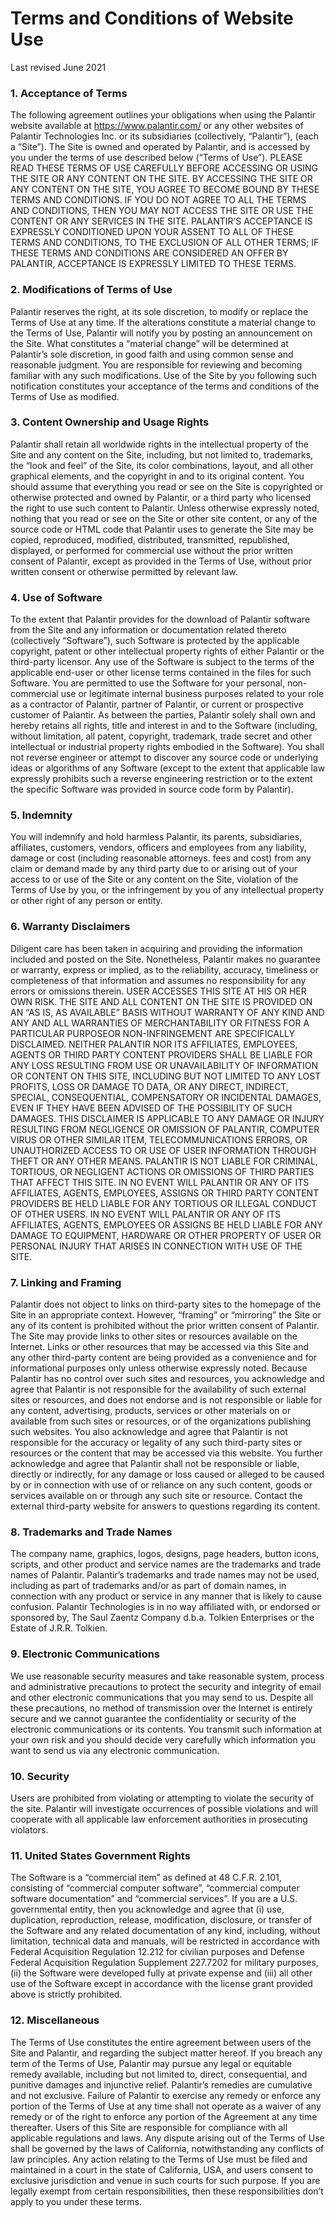 Terms and Conditions of Website Use
===================================

Last revised June 2021

### 1\. Acceptance of Terms

The following agreement outlines your obligations when using the Palantir website available at https://www.palantir.com/ or any other websites of Palantir Technologies Inc. or its subsidiaries (collectively, “Palantir”), (each a “Site”). The Site is owned and operated by Palantir, and is accessed by you under the terms of use described below (“Terms of Use”). PLEASE READ THESE TERMS OF USE CAREFULLY BEFORE ACCESSING OR USING THE SITE OR ANY CONTENT ON THE SITE. BY ACCESSING THE SITE OR ANY CONTENT ON THE SITE, YOU AGREE TO BECOME BOUND BY THESE TERMS AND CONDITIONS. IF YOU DO NOT AGREE TO ALL THE TERMS AND CONDITIONS, THEN YOU MAY NOT ACCESS THE SITE OR USE THE CONTENT OR ANY SERVICES IN THE SITE. PALANTIR’S ACCEPTANCE IS EXPRESSLY CONDITIONED UPON YOUR ASSENT TO ALL OF THESE TERMS AND CONDITIONS, TO THE EXCLUSION OF ALL OTHER TERMS; IF THESE TERMS AND CONDITIONS ARE CONSIDERED AN OFFER BY PALANTIR, ACCEPTANCE IS EXPRESSLY LIMITED TO THESE TERMS.

### 2\. Modifications of Terms of Use

Palantir reserves the right, at its sole discretion, to modify or replace the Terms of Use at any time. If the alterations constitute a material change to the Terms of Use, Palantir will notify you by posting an announcement on the Site. What constitutes a “material change” will be determined at Palantir’s sole discretion, in good faith and using common sense and reasonable judgment. You are responsible for reviewing and becoming familiar with any such modifications. Use of the Site by you following such notification constitutes your acceptance of the terms and conditions of the Terms of Use as modified.

### 3\. Content Ownership and Usage Rights

Palantir shall retain all worldwide rights in the intellectual property of the Site and any content on the Site, including, but not limited to, trademarks, the “look and feel” of the Site, its color combinations, layout, and all other graphical elements, and the copyright in and to its original content. You should assume that everything you read or see on the Site is copyrighted or otherwise protected and owned by Palantir, or a third party who licensed the right to use such content to Palantir. Unless otherwise expressly noted, nothing that you read or see on the Site or other site content, or any of the source code or HTML code that Palantir uses to generate the Site may be copied, reproduced, modified, distributed, transmitted, republished, displayed, or performed for commercial use without the prior written consent of Palantir, except as provided in the Terms of Use, without prior written consent or otherwise permitted by relevant law.

### 4\. Use of Software

To the extent that Palantir provides for the download of Palantir software from the Site and any information or documentation related thereto (collectively “Software”), such Software is protected by the applicable copyright, patent or other intellectual property rights of either Palantir or the third-party licensor. Any use of the Software is subject to the terms of the applicable end-user or other license terms contained in the files for such Software. You are permitted to use the Software for your personal, non-commercial use or legitimate internal business purposes related to your role as a contractor of Palantir, partner of Palantir, or current or prospective customer of Palantir. As between the parties, Palantir solely shall own and hereby retains all rights, title and interest in and to the Software (including, without limitation, all patent, copyright, trademark, trade secret and other intellectual or industrial property rights embodied in the Software). You shall not reverse engineer or attempt to discover any source code or underlying ideas or algorithms of any Software (except to the extent that applicable law expressly prohibits such a reverse engineering restriction or to the extent the specific Software was provided in source code form by Palantir).

### 5\. Indemnity

You will indemnify and hold harmless Palantir, its parents, subsidiaries, affiliates, customers, vendors, officers and employees from any liability, damage or cost (including reasonable attorneys. fees and cost) from any claim or demand made by any third party due to or arising out of your access to or use of the Site or any content on the Site, violation of the Terms of Use by you, or the infringement by you of any intellectual property or other right of any person or entity.

### 6\. Warranty Disclaimers

Diligent care has been taken in acquiring and providing the information included and posted on the Site. Nonetheless, Palantir makes no guarantee or warranty, express or implied, as to the reliability, accuracy, timeliness or completeness of that information and assumes no responsibility for any errors or omissions therein. USER ACCESSES THIS SITE AT HIS OR HER OWN RISK. THE SITE AND ALL CONTENT ON THE SITE IS PROVIDED ON AN “AS IS, AS AVAILABLE” BASIS WITHOUT WARRANTY OF ANY KIND AND ANY AND ALL WARRANTIES OF MERCHANTABILITY OR FITNESS FOR A PARTICULAR PURPOSEOR NON-INFRINGEMENT ARE SPECIFICALLY DISCLAIMED. NEITHER PALANTIR NOR ITS AFFILIATES, EMPLOYEES, AGENTS OR THIRD PARTY CONTENT PROVIDERS SHALL BE LIABLE FOR ANY LOSS RESULTING FROM USE OR UNAVAILABILITY OF INFORMATION OR CONTENT ON THIS SITE, INCLUDING BUT NOT LIMITED TO ANY LOST PROFITS, LOSS OR DAMAGE TO DATA, OR ANY DIRECT, INDIRECT, SPECIAL, CONSEQUENTIAL, COMPENSATORY OR INCIDENTAL DAMAGES, EVEN IF THEY HAVE BEEN ADVISED OF THE POSSIBILITY OF SUCH DAMAGES. THIS DISCLAIMER IS APPLICABLE TO ANY DAMAGE OR INJURY RESULTING FROM NEGLIGENCE OR OMISSION OF PALANTIR, COMPUTER VIRUS OR OTHER SIMILAR ITEM, TELECOMMUNICATIONS ERRORS, OR UNAUTHORIZED ACCESS TO OR USE OF USER INFORMATION THROUGH THEFT OR ANY OTHER MEANS. PALANTIR IS NOT LIABLE FOR CRIMINAL, TORTIOUS, OR NEGLIGENT ACTIONS OR OMISSIONS OF THIRD PARTIES THAT AFFECT THIS SITE. IN NO EVENT WILL PALANTIR OR ANY OF ITS AFFILIATES, AGENTS, EMPLOYEES, ASSIGNS OR THIRD PARTY CONTENT PROVIDERS BE HELD LIABLE FOR ANY TORTIOUS OR ILLEGAL CONDUCT OF OTHER USERS. IN NO EVENT WILL PALANTIR OR ANY OF ITS AFFILIATES, AGENTS, EMPLOYEES OR ASSIGNS BE HELD LIABLE FOR ANY DAMAGE TO EQUIPMENT, HARDWARE OR OTHER PROPERTY OF USER OR PERSONAL INJURY THAT ARISES IN CONNECTION WITH USE OF THE SITE.

### 7\. Linking and Framing

Palantir does not object to links on third-party sites to the homepage of the Site in an appropriate context. However, “framing” or “mirroring” the Site or any of its content is prohibited without the prior written consent of Palantir. The Site may provide links to other sites or resources available on the Internet. Links or other resources that may be accessed via this Site and any other third-party content are being provided as a convenience and for informational purposes only unless otherwise expressly noted. Because Palantir has no control over such sites and resources, you acknowledge and agree that Palantir is not responsible for the availability of such external sites or resources, and does not endorse and is not responsible or liable for any content, advertising, products, services or other materials on or available from such sites or resources, or of the organizations publishing such websites. You also acknowledge and agree that Palantir is not responsible for the accuracy or legality of any such third-party sites or resources or the content that may be accessed via this website. You further acknowledge and agree that Palantir shall not be responsible or liable, directly or indirectly, for any damage or loss caused or alleged to be caused by or in connection with use of or reliance on any such content, goods or services available on or through any such site or resource. Contact the external third-party website for answers to questions regarding its content.

### 8\. Trademarks and Trade Names

The company name, graphics, logos, designs, page headers, button icons, scripts, and other product and service names are the trademarks and trade names of Palantir. Palantir’s trademarks and trade names may not be used, including as part of trademarks and/or as part of domain names, in connection with any product or service in any manner that is likely to cause confusion. Palantir Technologies is in no way affiliated with, or endorsed or sponsored by, The Saul Zaentz Company d.b.a. Tolkien Enterprises or the Estate of J.R.R. Tolkien.

### 9\. Electronic Communications

We use reasonable security measures and take reasonable system, process and administrative precautions to protect the security and integrity of email and other electronic communications that you may send to us. Despite all these precautions, no method of transmission over the Internet is entirely secure and we cannot guarantee the confidentiality or security of the electronic communications or its contents. You transmit such information at your own risk and you should decide very carefully which information you want to send us via any electronic communication.

### 10\. Security

Users are prohibited from violating or attempting to violate the security of the site. Palantir will investigate occurrences of possible violations and will cooperate with all applicable law enforcement authorities in prosecuting violators.

### 11\. United States Government Rights

The Software is a “commercial item” as defined at 48 C.F.R. 2.101, consisting of “commercial computer software”, “commercial computer software documentation” and “commercial services”. If you are a U.S. governmental entity, then you acknowledge and agree that (i) use, duplication, reproduction, release, modification, disclosure, or transfer of the Software and any related documentation of any kind, including, without limitation, technical data and manuals, will be restricted in accordance with Federal Acquisition Regulation 12.212 for civilian purposes and Defense Federal Acquisition Regulation Supplement 227.7202 for military purposes, (ii) the Software were developed fully at private expense and (iii) all other use of the Software except in accordance with the license grant provided above is strictly prohibited.

### 12\. Miscellaneous

The Terms of Use constitutes the entire agreement between users of the Site and Palantir, and regarding the subject matter hereof. If you breach any term of the Terms of Use, Palantir may pursue any legal or equitable remedy available, including but not limited to, direct, consequential, and punitive damages and injunctive relief. Palantir’s remedies are cumulative and not exclusive. Failure of Palantir to exercise any remedy or enforce any portion of the Terms of Use at any time shall not operate as a waiver of any remedy or of the right to enforce any portion of the Agreement at any time thereafter. Users of this Site are responsible for compliance with all applicable regulations and laws. Any dispute arising out of the Terms of Use shall be governed by the laws of California, notwithstanding any conflicts of law principles. Any action relating to the Terms of Use must be filed and maintained in a court in the state of California, USA, and users consent to exclusive jurisdiction and venue in such courts for such purpose. If you are legally exempt from certain responsibilities, then these responsibilities don’t apply to you under these terms.